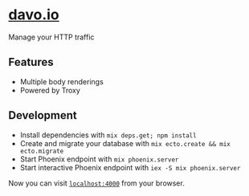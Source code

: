 # [davo.io](https://davo.io)

Manage your HTTP traffic

## Features

  * Multiple body renderings
  * Powered by Troxy

## Development

  * Install dependencies with `mix deps.get; npm install`
  * Create and migrate your database with `mix ecto.create && mix ecto.migrate`
  * Start Phoenix endpoint with `mix phoenix.server`
  * Start interactive Phoenix endpoint with `iex -S mix phoenix.server`

Now you can visit [`localhost:4000`](http://localhost:4000) from your browser.
